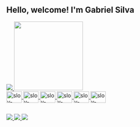 ## Hello, welcome! I'm Gabriel Silva

<div class="paineis-de-especificacoes">
  <a href="https://github.com/gabrieldev6">
  
   <picture>
<source 
  srcset="https://github-readme-stats.vercel.app/api?username=gabrieldev6&show_icons=true&theme=dark"
  media="(prefers-color-scheme: dark)"
/>
<source
  srcset="https://github-readme-stats.vercel.app/api?username=gabrieldev6&show_icons=true"
  media="(prefers-color-scheme: light), (prefers-color-scheme: no-preference)"
/>
<img src="https://github-readme-stats.vercel.app/api?username=gabrieldev6&show_icons=true" />
</picture>
    
  <img height="180em" src="https://github-readme-stats.vercel.app/api/top-langs/?username=gabrieldev6&layout=compact&langs_count=16&theme=dark"/>
  
</div>
<div class="logo-linguagens">
  <img align="center" alt="sloy-html" height="30" width="40" src="https://cdn.jsdelivr.net/gh/devicons/devicon/icons/html5/html5-original.svg" />
  <img align="center" alt="sloy-css" height="30" width="40" src="https://cdn.jsdelivr.net/gh/devicons/devicon/icons/css3/css3-original.svg" />
  <img align="center" alt="sloy-css" height="30" width="40" src="https://cdn.jsdelivr.net/gh/devicons/devicon/icons/javascript/javascript-original.svg" />
  <img align="center" alt="sloy-java" height="30" width="40" src="https://cdn.jsdelivr.net/gh/devicons/devicon/icons/java/java-original.svg" />
  <img align="center" alt="sloy-c++" height="30" width="40" src="https://cdn.jsdelivr.net/gh/devicons/devicon/icons/cplusplus/cplusplus-original.svg" />
  <img align="center" alt="sloy-flutter" height="30" width="40" src="https://cdn.jsdelivr.net/gh/devicons/devicon/icons/flutter/flutter-original.svg" />
 </div>
  
  ##
  
 <div class="contatos">
   <a href="https://www.instagram.com/sloyxkira6/">
   <img src="https://img.shields.io/badge/Instagram-E4405F?style=for-the-badge&logo=instagram&logoColor=white" target="_blank"/>
   </a>
   <a href="https://www.linkedin.com/in/gabriel-pimentel-0257291a4/">
   <img src="https://img.shields.io/badge/LinkedIn-0077B5?style=for-the-badge&logo=linkedin&logoColor=white">
   </a>
   <a href="https://github.com/Sloyxkira6/" target="_blank">
   <img src="https://img.shields.io/badge/GitHub-100000?style=for-the-badge&logo=github&logoColor=white" target="_blank"/>
   </a>
   
  </div>

